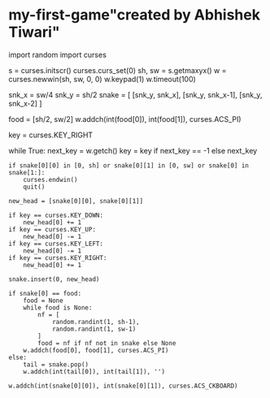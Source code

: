 # my-first-game"created by Abhishek Tiwari"
import random
import curses

s = curses.initscr()
curses.curs_set(0)
sh, sw = s.getmaxyx()
w = curses.newwin(sh, sw, 0, 0)
w.keypad(1)
w.timeout(100)

snk_x = sw/4
snk_y = sh/2
snake = [
    [snk_y, snk_x],
    [snk_y, snk_x-1],
    [snk_y, snk_x-2]
]

food = [sh/2, sw/2]
w.addch(int(food[0]), int(food[1]), curses.ACS_PI)

key = curses.KEY_RIGHT

while True:
    next_key = w.getch()
    key = key if next_key == -1 else next_key

    if snake[0][0] in [0, sh] or snake[0][1] in [0, sw] or snake[0] in snake[1:]:
        curses.endwin()
        quit()

    new_head = [snake[0][0], snake[0][1]]

    if key == curses.KEY_DOWN:
        new_head[0] += 1
    if key == curses.KEY_UP:
        new_head[0] -= 1
    if key == curses.KEY_LEFT:
        new_head[0] -= 1
    if key == curses.KEY_RIGHT:
        new_head[0] += 1

    snake.insert(0, new_head)

    if snake[0] == food:
        food = None
        while food is None:
            nf = [
                random.randint(1, sh-1),
                random.randint(1, sw-1)
            ]
            food = nf if nf not in snake else None
        w.addch(food[0], food[1], curses.ACS_PI)
    else:
        tail = snake.pop()
        w.addch(int(tail[0]), int(tail[1]), '')

    w.addch(int(snake[0][0]), int(snake[0][1]), curses.ACS_CKBOARD)
